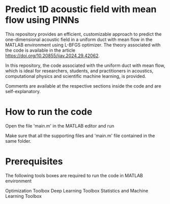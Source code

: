 # Predict 1D acoustic field with mean flow using PINNs
This repository provides an efficient, customizable approach to predict the one-dimensional acoustic field in a uniform duct with mean flow in the MATLAB environment using L-BFGS optimizer. The theory associated with the code is available in the article https://doi.org/10.20855/ijav.2024.29.42062. 

In this repository, the code associated with the uniform duct with mean flow, which is ideal for researchers, students, and practitioners in acoustics, computational physics and scientific machine learning, is provided.

Comments are available at the respective sections inside the code and are self-explanatory.

# How to run the code
Open the file 'main.m' in the MATLAB editor and run

Make sure that all the supporting files and 'main.m' file contained in the same folder.

# Prerequisites
The following tools boxes are required to run the code in MATLAB environment

Optimization Toolbox
Deep Learning Toolbox
Statistics and Machine Learning Toolbox
